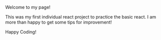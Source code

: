 Welcome to my page!

This was my first individual react project to practice the basic react. 
I am more than happy to get some tips for improvement!

Happy Coding!
